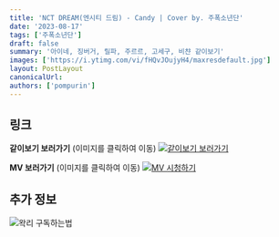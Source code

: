 ```yaml
---
title: 'NCT DREAM(엔시티 드림) - Candy | Cover by. 주폭소년단'
date: '2023-08-17'
tags: ['주폭소년단']
draft: false
summary: '아이네, 징버거, 릴파, 주르르, 고세구, 비챤 같이보기'
images: ['https://i.ytimg.com/vi/fHQvJOujyH4/maxresdefault.jpg']
layout: PostLayout
canonicalUrl:
authors: ['pompurin']
---
```


## 링크

**같이보기 보러가기** (이미지를 클릭하여 이동)
[![같이보기 보러가기](https://cdn.discordapp.com/attachments/1136601898116464710/1137050327938506852/logo.png)](https://cafe.naver.com/steamindiegame/12468895)

**MV 보러가기** (이미지를 클릭하여 이동)
[![MV 시청하기](https://i.ytimg.com/vi/fHQvJOujyH4/maxresdefault.jpg)](https://youtu.be/fHQvJOujyH4)

## 추가 정보

![왁리 구독하는법](https://cdn.discordapp.com/attachments/1136601898116464710/1137049857136267374/--2cut.gif)
